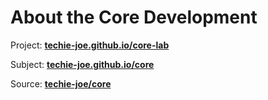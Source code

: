 # About the Core Development

Project: **[techie-joe.github.io/core-lab](https://techie-joe.github.io/core-lab)**

Subject: **[techie-joe.github.io/core](https://techie-joe.github.io/core)**

Source: **[techie-joe/core](https://github.com/techie-joe/core)**
